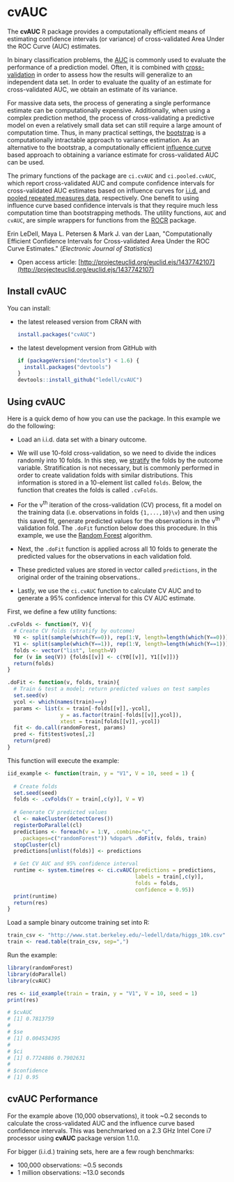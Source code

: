 # cvAUC

The **cvAUC** R package provides a computationally efficient means of estimating confidence intervals (or variance) of cross-validated Area Under the ROC Curve (AUC) estimates.  

In binary classification problems, the [AUC](https://en.wikipedia.org/wiki/Receiver_operating_characteristic#Area_under_the_curve) is commonly used to evaluate the performance of a prediction model. Often, it is combined with [cross-validation](http://en.wikipedia.org/wiki/Cross-validation_%28statistics%29) in order to assess how the results will generalize to an independent data set. In order to evaluate the quality of an estimate for cross-validated AUC, we obtain an estimate of its variance. 

For massive data sets, the process of generating a single performance estimate can be computationally expensive. Additionally, when using a complex prediction method, the process of cross-validating a predictive model on even a relatively small data set can still require a large amount of computation time. Thus, in many practical settings, the [bootstrap](https://en.wikipedia.org/wiki/Bootstrapping_%28statistics%29) is a computationally intractable approach to variance estimation.  As an alternative to the bootstrap, a computationally efficient [influence curve](http://www.jstor.org/stable/2285666) based approach to obtaining a variance estimate for cross-validated AUC can be used.  

The primary functions of the package are `ci.cvAUC` and `ci.pooled.cvAUC`, which report cross-validated AUC and compute confidence intervals for cross-validated AUC estimates based on influence curves for [i.i.d.](https://en.wikipedia.org/wiki/Independent_and_identically_distributed_random_variables) and [pooled repeated measures data](http://en.wikipedia.org/wiki/Pooled_variance), respectively.  One benefit to using influence curve based confidence intervals is that they require much less computation time than bootstrapping methods.  The utility functions, `AUC` and `cvAUC`, are simple wrappers for functions from the [ROCR](http://cran.r-project.org/package=ROCR) package. 

Erin LeDell, Maya L. Petersen & Mark J. van der Laan, "Computationally Efficient Confidence Intervals for Cross-validated Area Under the ROC Curve Estimates."  (*Electronic Journal of Statistics*)
- Open access article: [http://projecteuclid.org/euclid.ejs/1437742107](http://projecteuclid.org/euclid.ejs/1437742107)


## Install cvAUC

You can install:

-   the latest released version from CRAN with

    ``` r
    install.packages("cvAUC")
    ```

-   the latest development version from GitHub with

    ``` r
    if (packageVersion("devtools") < 1.6) {
      install.packages("devtools")
    }
    devtools::install_github("ledell/cvAUC")
    ```

## Using cvAUC
 
Here is a quick demo of how you can use the package.  In this example we do the following:
- Load an i.i.d. data set with a binary outcome.
- We will use 10-fold cross-validation, so we need to divide the indices randomly into 10 folds.  In this step, we [stratify](http://en.wikipedia.org/wiki/Stratified_sampling) the folds by the outcome variable.  Stratification is not necessary, but is commonly performed in order to create validation folds with similar distributions.  This information is stored in a 10-element list called `folds`.  Below, the function that creates the folds is called `.cvFolds`.

- For the v<sup>th</sup> iteration of the cross-validation (CV) process, fit a model on the training data (i.e. observations in folds `{1,...,10}\v`) and then using this saved fit, generate predicted values for the observations in the v<sup>th</sup> validation fold.  The `.doFit` function below does this procedure.  In this example, we use the [Random Forest](http://en.wikipedia.org/wiki/Random_forest) algorithm.
- Next, the `.doFit` function is applied across all 10 folds to generate the predicted values for the observations in each validation fold.  
- These predicted values are stored in vector called `predictions`, in the original order of the training observations..
- Lastly, we use the `ci.cvAUC` function to calculate CV AUC and to generate a 95% confidence interval for this CV AUC estimate.


First, we define a few utility functions:

```r
.cvFolds <- function(Y, V){
  # Create CV folds (stratify by outcome)	
  Y0 <- split(sample(which(Y==0)), rep(1:V, length=length(which(Y==0))))
  Y1 <- split(sample(which(Y==1)), rep(1:V, length=length(which(Y==1))))
  folds <- vector("list", length=V)
  for (v in seq(V)) {folds[[v]] <- c(Y0[[v]], Y1[[v]])}  	
  return(folds)
}

.doFit <- function(v, folds, train){
  # Train & test a model; return predicted values on test samples
  set.seed(v)
  ycol <- which(names(train)==y)
  params <- list(x = train[-folds[[v]],-ycol],
                 y = as.factor(train[-folds[[v]],ycol]),
                 xtest = train[folds[[v]],-ycol])
  fit <- do.call(randomForest, params)
  pred <- fit$test$votes[,2]
  return(pred)
}
```

This function will execute the example:

```r
iid_example <- function(train, y = "V1", V = 10, seed = 1) {
  
  # Create folds
  set.seed(seed)
  folds <- .cvFolds(Y = train[,c(y)], V = V)
  
  # Generate CV predicted values
  cl <- makeCluster(detectCores())
  registerDoParallel(cl)
  predictions <- foreach(v = 1:V, .combine="c", 
    .packages=c("randomForest")) %dopar% .doFit(v, folds, train)
  stopCluster(cl)
  predictions[unlist(folds)] <- predictions

  # Get CV AUC and 95% confidence interval
  runtime <- system.time(res <- ci.cvAUC(predictions = predictions, 
                                         labels = train[,c(y)],
                                         folds = folds, 
                                         confidence = 0.95))
  print(runtime)
  return(res)
}
```

Load a sample binary outcome training set into R:

```r
train_csv <- "http://www.stat.berkeley.edu/~ledell/data/higgs_10k.csv"
train <- read.table(train_csv, sep=",")
```


Run the example:

```r
library(randomForest)
library(doParallel)
library(cvAUC)

res <- iid_example(train = train, y = "V1", V = 10, seed = 1)
print(res)

# $cvAUC
# [1] 0.7813759
#
# $se
# [1] 0.004534395
# 
# $ci
# [1] 0.7724886 0.7902631
# 
# $confidence
# [1] 0.95
```

## cvAUC Performance

For the example above (10,000 observations), it took ~0.2 seconds to calculate the cross-validated AUC and the influence curve based confidence intervals.  This was benchmarked on a 2.3 GHz Intel Core i7 processor using **cvAUC** package version 1.1.0. 

For bigger (i.i.d.) training sets, here are a few rough benchmarks:

- 100,000 observations: ~0.5 seconds 
- 1 million observations: ~13.0 seconds 


